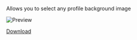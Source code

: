 Allows you to select any profile background image

![Preview](https://i.imgur.com/UIEmQoD.gif)

[Download](<https://github.com/MashToolZ/PenguPlugins/releases/latest/download/ProfileSkinUnlocker.zip>)